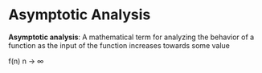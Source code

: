 # Asymptotic Analysis

**Asymptotic analysis**: A mathematical term for analyzing the behavior of a function as the input of the function increases towards some value

f(n) n -> ∞